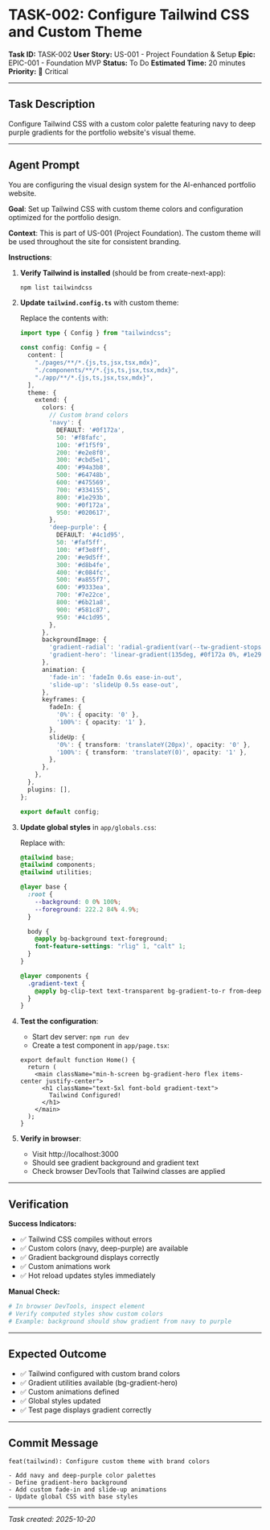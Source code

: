 # TASK-002: Configure Tailwind CSS and Custom Theme

**Task ID:** TASK-002
**User Story:** US-001 - Project Foundation & Setup
**Epic:** EPIC-001 - Foundation MVP
**Status:** To Do
**Estimated Time:** 20 minutes
**Priority:** 🔴 Critical

---

## Task Description

Configure Tailwind CSS with a custom color palette featuring navy to deep purple gradients for the portfolio website's visual theme.

---

## Agent Prompt

You are configuring the visual design system for the AI-enhanced portfolio website.

**Goal**: Set up Tailwind CSS with custom theme colors and configuration optimized for the portfolio design.

**Context**: This is part of US-001 (Project Foundation). The custom theme will be used throughout the site for consistent branding.

**Instructions**:

1. **Verify Tailwind is installed** (should be from create-next-app):
   ```bash
   npm list tailwindcss
   ```

2. **Update `tailwind.config.ts`** with custom theme:

   Replace the contents with:
   ```typescript
   import type { Config } from "tailwindcss";

   const config: Config = {
     content: [
       "./pages/**/*.{js,ts,jsx,tsx,mdx}",
       "./components/**/*.{js,ts,jsx,tsx,mdx}",
       "./app/**/*.{js,ts,jsx,tsx,mdx}",
     ],
     theme: {
       extend: {
         colors: {
           // Custom brand colors
           'navy': {
             DEFAULT: '#0f172a',
             50: '#f8fafc',
             100: '#f1f5f9',
             200: '#e2e8f0',
             300: '#cbd5e1',
             400: '#94a3b8',
             500: '#64748b',
             600: '#475569',
             700: '#334155',
             800: '#1e293b',
             900: '#0f172a',
             950: '#020617',
           },
           'deep-purple': {
             DEFAULT: '#4c1d95',
             50: '#faf5ff',
             100: '#f3e8ff',
             200: '#e9d5ff',
             300: '#d8b4fe',
             400: '#c084fc',
             500: '#a855f7',
             600: '#9333ea',
             700: '#7e22ce',
             800: '#6b21a8',
             900: '#581c87',
             950: '#4c1d95',
           },
         },
         backgroundImage: {
           'gradient-radial': 'radial-gradient(var(--tw-gradient-stops))',
           'gradient-hero': 'linear-gradient(135deg, #0f172a 0%, #1e293b 50%, #4c1d95 100%)',
         },
         animation: {
           'fade-in': 'fadeIn 0.6s ease-in-out',
           'slide-up': 'slideUp 0.5s ease-out',
         },
         keyframes: {
           fadeIn: {
             '0%': { opacity: '0' },
             '100%': { opacity: '1' },
           },
           slideUp: {
             '0%': { transform: 'translateY(20px)', opacity: '0' },
             '100%': { transform: 'translateY(0)', opacity: '1' },
           },
         },
       },
     },
     plugins: [],
   };

   export default config;
   ```

3. **Update global styles** in `app/globals.css`:

   Replace with:
   ```css
   @tailwind base;
   @tailwind components;
   @tailwind utilities;

   @layer base {
     :root {
       --background: 0 0% 100%;
       --foreground: 222.2 84% 4.9%;
     }

     body {
       @apply bg-background text-foreground;
       font-feature-settings: "rlig" 1, "calt" 1;
     }
   }

   @layer components {
     .gradient-text {
       @apply bg-clip-text text-transparent bg-gradient-to-r from-deep-purple-400 to-navy-400;
     }
   }
   ```

4. **Test the configuration**:
   - Start dev server: `npm run dev`
   - Create a test component in `app/page.tsx`:
   ```tsx
   export default function Home() {
     return (
       <main className="min-h-screen bg-gradient-hero flex items-center justify-center">
         <h1 className="text-5xl font-bold gradient-text">
           Tailwind Configured!
         </h1>
       </main>
     );
   }
   ```

5. **Verify in browser**:
   - Visit http://localhost:3000
   - Should see gradient background and gradient text
   - Check browser DevTools that Tailwind classes are applied

---

## Verification

**Success Indicators:**
- ✅ Tailwind CSS compiles without errors
- ✅ Custom colors (navy, deep-purple) are available
- ✅ Gradient background displays correctly
- ✅ Custom animations work
- ✅ Hot reload updates styles immediately

**Manual Check:**
```bash
# In browser DevTools, inspect element
# Verify computed styles show custom colors
# Example: background should show gradient from navy to purple
```

---

## Expected Outcome

- ✅ Tailwind configured with custom brand colors
- ✅ Gradient utilities available (bg-gradient-hero)
- ✅ Custom animations defined
- ✅ Global styles updated
- ✅ Test page displays gradient correctly

---

## Commit Message

```
feat(tailwind): Configure custom theme with brand colors

- Add navy and deep-purple color palettes
- Define gradient-hero background
- Add custom fade-in and slide-up animations
- Update global CSS with base styles
```

---

*Task created: 2025-10-20*
